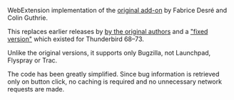 WebExtension implementation of the [original add-on](https://github.com/fabricedesre/bugmail) by Fabrice Desré and Colin Guthrie.

This replaces earlier releases by [by the original authors](https://addons.thunderbird.net/en-US/thunderbird/addon/bugmail/) and
a ["fixed version"](https://addons.thunderbird.net/en-US/thunderbird/addon/bugmail-fixed-version/) which existed for Thunderbird 68–73.

Unlike the original versions, it supports only Bugzilla, not Launchpad, Flyspray or Trac.

The code has been greatly simplified. Since bug information is retrieved only on button click,
no caching is required and no unnecessary network requests are made.
